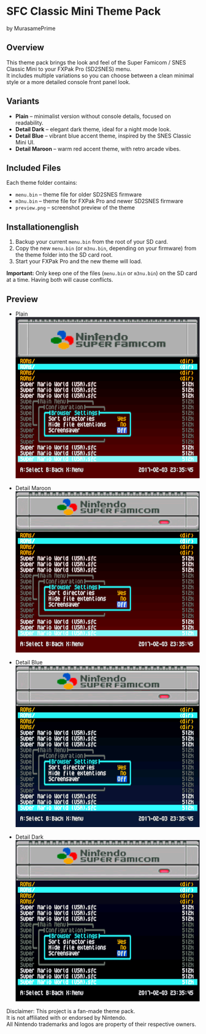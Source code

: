 # SFC Classic Mini Theme Pack  
by MurasamePrime

## Overview
This theme pack brings the look and feel of the Super Famicom / SNES Classic Mini to your FXPak Pro (SD2SNES) menu.  
It includes multiple variations so you can choose between a clean minimal style or a more detailed console front panel look.

## Variants
- **Plain** – minimalist version without console details, focused on readability.  
- **Detail Dark** – elegant dark theme, ideal for a night mode look.  
- **Detail Blue** – vibrant blue accent theme, inspired by the SNES Classic Mini UI.  
- **Detail Maroon** – warm red accent theme, with retro arcade vibes.  

## Included Files
Each theme folder contains:  
- `menu.bin` – theme file for older SD2SNES firmware  
- `m3nu.bin` – theme file for FXPak Pro and newer SD2SNES firmware  
- `preview.png` – screenshot preview of the theme  

## Installationenglish
1. Backup your current `menu.bin` from the root of your SD card.  
2. Copy the new `menu.bin` (or `m3nu.bin`, depending on your firmware) from the theme folder into the SD card root.  
3. Start your FXPak Pro and the new theme will load.  

**Important:** Only keep one of the files (`menu.bin` or `m3nu.bin`) on the SD card at a time. Having both will cause conflicts.  

## Preview

- Plain  
  ![Plain Preview](SFC_Classic_Mini_Plain.png)

- Detail Maroon  
  ![Detail Maroon Preview](SFC_Classic_Mini_Detail_Maroon.png)
  
- Detail Blue  
  ![Detail Blue Preview](SFC_Classic_Mini_Detail_Blue.png)

- Detail Dark  
  ![Detail Dark Preview](SFC_Classic_Mini_Detail_Dark.png)

Disclaimer:
This project is a fan-made theme pack.  
It is not affiliated with or endorsed by Nintendo.  
All Nintendo trademarks and logos are property of their respective owners.  
